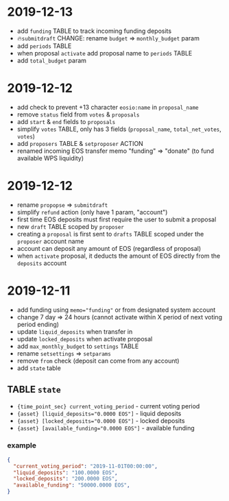 # 2019-12-13

- add `funding` TABLE to track incoming funding deposits
- 🔥`submitdraft` CHANGE: rename `budget` => `monthly_budget` param
- add `periods` TABLE
- when proposal `activate` add proposal name to `periods` TABLE
- add `total_budget` param

# 2019-12-12

- add check to prevent +13 character `eosio:name` in `proposal_name`
- remove `status` field from `votes` & `proposals`
- add `start` & `end` fields to `proposals`
- simplify `votes` TABLE, only has 3 fields (`proposal_name`, `total_net_votes`, `votes`)
- add `proposers` TABLE & `setproposer` ACTION
- renamed incoming EOS transfer memo "funding" => "donate" (to fund available WPS liquidity)

# 2019-12-12

- rename `propopse` => `submitdraft`
- simplify `refund` action (only have 1 param, "account")
- first time EOS deposits must first require the user to submit a proposal
- new `draft` TABLE scoped by `proposer`
- creating a `proposal` is first sent to `drafts` TABLE scoped under the `proposer` account name
- account can deposit any amount of EOS (regardless of proposal)
- when `activate` proposal, it deducts the amount of EOS directly from the `deposits` account

# 2019-12-11

- add funding using `memo="funding"` or from designated system account
- change 7 day => 24 hours (cannot activate within X period of next voting period ending)
- update `liquid_deposits` when transfer in
- update `locked_deposits` when activate proposal
- add `max_monthly_budget` to `settings` TABLE
- rename `setsettings` => `setparams`
- remove `from` check (deposit can come from any account)
- add `state` table

## TABLE `state`

- `{time_point_sec} current_voting_period` - current voting period
- `{asset} [liquid_deposits="0.0000 EOS"]` - liquid deposits
- `{asset} [locked_deposits="0.0000 EOS"]` - locked deposits
- `{asset} [available_funding="0.0000 EOS"]` - available funding

### example

```json
{
  "current_voting_period": "2019-11-01T00:00:00",
  "liquid_deposits": "100.0000 EOS",
  "locked_deposits": "200.0000 EOS",
  "available_funding": "50000.0000 EOS",
}
```

